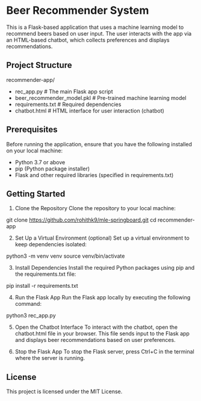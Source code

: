 # Beer Recommender System

This is a Flask-based application that uses a machine learning model to recommend beers based on user input. The user interacts with the app via an HTML-based chatbot, which collects preferences and displays recommendations.

## Project Structure

recommender-app/
  - rec_app.py                # The main Flask app script
  - beer_recommender_model.pkl # Pre-trained machine learning model
  - requirements.txt          # Required dependencies
  - chatbot.html              # HTML interface for user interaction (chatbot)

## Prerequisites
Before running the application, ensure that you have the following installed on your local machine:

 - Python 3.7 or above
 - pip (Python package installer)
 - Flask and other required libraries (specified in requirements.txt)

## Getting Started
1. Clone the Repository
Clone the repository to your local machine:

git clone https://github.com/rohithk9/mle-springboard.git
cd recommender-app

2. Set Up a Virtual Environment (optional)
Set up a virtual environment to keep dependencies isolated:

python3 -m venv venv
source venv/bin/activate

3. Install Dependencies
Install the required Python packages using pip and the requirements.txt file:

pip install -r requirements.txt

4. Run the Flask App
Run the Flask app locally by executing the following command:

python3 rec_app.py

5. Open the Chatbot Interface
To interact with the chatbot, open the chatbot.html file in your browser. This file sends input to the Flask app and displays beer recommendations based on user preferences.

6. Stop the Flask App
To stop the Flask server, press Ctrl+C in the terminal where the server is running.

## License
This project is licensed under the MIT License.

